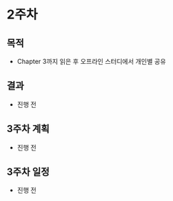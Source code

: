 # 2주차

## 목적

- Chapter 3까지 읽은 후 오프라인 스터디에서 개인별 공유

## 결과

- 진행 전

## 3주차 계획

- 진행 전

## 3주차 일정

- 진행 전